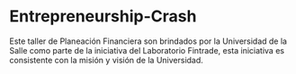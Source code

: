 # Entrepreneurship-Crash
Este taller de Planeación Financiera son brindados por la Universidad de la Salle como parte de la iniciativa del Laboratorio Fintrade, esta iniciativa es consistente con la misión y visión de la Universidad. 
